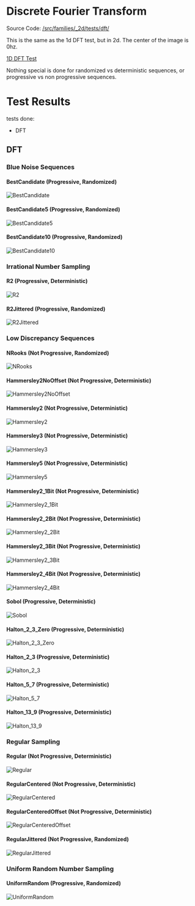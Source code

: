 # Discrete Fourier Transform
Source Code: [/src/families/_2d/tests/dft/](../../../../src/families/_2d/tests/dft/)

This is the same as the 1d DFT test, but in 2d.  The center of the image is 0hz.

[1D DFT Test](../../../_1d/tests/dft/page.md)  

Nothing special is done for randomized vs deterministic sequences, or progressive vs non progressive sequences.
# Test Results
 tests done:
* DFT
## DFT
### Blue Noise Sequences
#### BestCandidate (Progressive, Randomized)
![BestCandidate](../../../_2d/samples/blue_noise/DFT_BestCandidate.png)  
#### BestCandidate5 (Progressive, Randomized)
![BestCandidate5](../../../_2d/samples/blue_noise/DFT_BestCandidate5.png)  
#### BestCandidate10 (Progressive, Randomized)
![BestCandidate10](../../../_2d/samples/blue_noise/DFT_BestCandidate10.png)  
### Irrational Number Sampling
#### R2 (Progressive, Deterministic)
![R2](../../../_2d/samples/irrational_numbers/DFT_R2.png)  
#### R2Jittered (Progressive, Randomized)
![R2Jittered](../../../_2d/samples/irrational_numbers/DFT_R2Jittered.png)  
### Low Discrepancy Sequences
#### NRooks (Not Progressive, Randomized)
![NRooks](../../../_2d/samples/lds/DFT_NRooks.png)  
#### Hammersley2NoOffset (Not Progressive, Deterministic)
![Hammersley2NoOffset](../../../_2d/samples/lds/DFT_Hammersley2NoOffset.png)  
#### Hammersley2 (Not Progressive, Deterministic)
![Hammersley2](../../../_2d/samples/lds/DFT_Hammersley2.png)  
#### Hammersley3 (Not Progressive, Deterministic)
![Hammersley3](../../../_2d/samples/lds/DFT_Hammersley3.png)  
#### Hammersley5 (Not Progressive, Deterministic)
![Hammersley5](../../../_2d/samples/lds/DFT_Hammersley5.png)  
#### Hammersley2_1Bit (Not Progressive, Deterministic)
![Hammersley2_1Bit](../../../_2d/samples/lds/DFT_Hammersley2_1Bit.png)  
#### Hammersley2_2Bit (Not Progressive, Deterministic)
![Hammersley2_2Bit](../../../_2d/samples/lds/DFT_Hammersley2_2Bit.png)  
#### Hammersley2_3Bit (Not Progressive, Deterministic)
![Hammersley2_3Bit](../../../_2d/samples/lds/DFT_Hammersley2_3Bit.png)  
#### Hammersley2_4Bit (Not Progressive, Deterministic)
![Hammersley2_4Bit](../../../_2d/samples/lds/DFT_Hammersley2_4Bit.png)  
#### Sobol (Progressive, Deterministic)
![Sobol](../../../_2d/samples/lds/DFT_Sobol.png)  
#### Halton_2_3_Zero (Progressive, Deterministic)
![Halton_2_3_Zero](../../../_2d/samples/lds/DFT_Halton_2_3_Zero.png)  
#### Halton_2_3 (Progressive, Deterministic)
![Halton_2_3](../../../_2d/samples/lds/DFT_Halton_2_3.png)  
#### Halton_5_7 (Progressive, Deterministic)
![Halton_5_7](../../../_2d/samples/lds/DFT_Halton_5_7.png)  
#### Halton_13_9 (Progressive, Deterministic)
![Halton_13_9](../../../_2d/samples/lds/DFT_Halton_13_9.png)  
### Regular Sampling
#### Regular (Not Progressive, Deterministic)
![Regular](../../../_2d/samples/regular/DFT_Regular.png)  
#### RegularCentered (Not Progressive, Deterministic)
![RegularCentered](../../../_2d/samples/regular/DFT_RegularCentered.png)  
#### RegularCenteredOffset (Not Progressive, Deterministic)
![RegularCenteredOffset](../../../_2d/samples/regular/DFT_RegularCenteredOffset.png)  
#### RegularJittered (Not Progressive, Randomized)
![RegularJittered](../../../_2d/samples/regular/DFT_RegularJittered.png)  
### Uniform Random Number Sampling
#### UniformRandom (Progressive, Randomized)
![UniformRandom](../../../_2d/samples/uniform_random/DFT_UniformRandom.png)  
